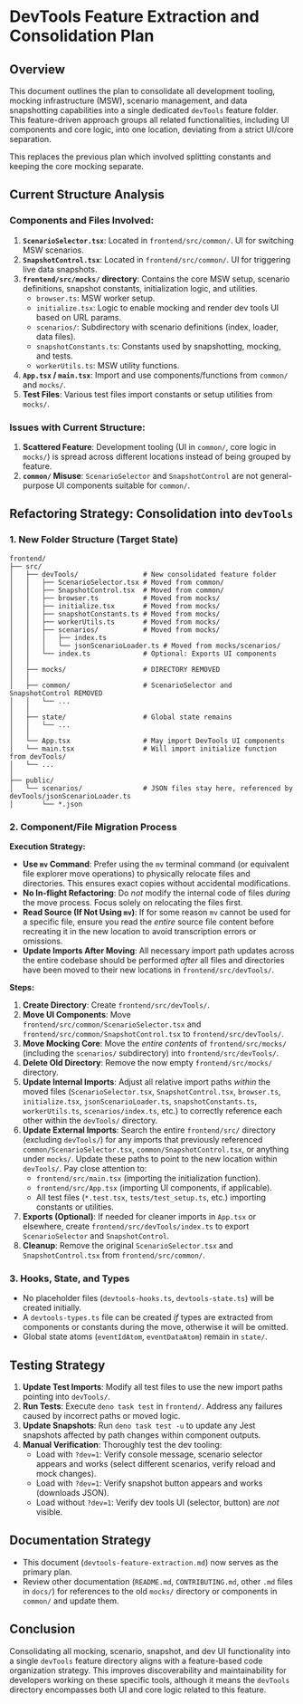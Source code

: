 # DevTools Feature Extraction and Consolidation Plan

## Overview

This document outlines the plan to consolidate all development tooling, mocking infrastructure (MSW), scenario management, and data snapshotting capabilities into a single dedicated `devTools` feature folder. This feature-driven approach groups all related functionalities, including UI components and core logic, into one location, deviating from a strict UI/core separation.

This replaces the previous plan which involved splitting constants and keeping the core mocking separate.

## Current Structure Analysis

### Components and Files Involved:

1.  **`ScenarioSelector.tsx`**: Located in `frontend/src/common/`. UI for switching MSW scenarios.
2.  **`SnapshotControl.tsx`**: Located in `frontend/src/common/`. UI for triggering live data snapshots.
3.  **`frontend/src/mocks/` directory**: Contains the core MSW setup, scenario definitions, snapshot constants, initialization logic, and utilities.
    *   `browser.ts`: MSW worker setup.
    *   `initialize.tsx`: Logic to enable mocking and render dev tools UI based on URL params.
    *   `scenarios/`: Subdirectory with scenario definitions (index, loader, data files).
    *   `snapshotConstants.ts`: Constants used by snapshotting, mocking, and tests.
    *   `workerUtils.ts`: MSW utility functions.
4.  **`App.tsx` / `main.tsx`**: Import and use components/functions from `common/` and `mocks/`.
5.  **Test Files**: Various test files import constants or setup utilities from `mocks/`.

### Issues with Current Structure:

1.  **Scattered Feature**: Development tooling (UI in `common/`, core logic in `mocks/`) is spread across different locations instead of being grouped by feature.
2.  **`common/` Misuse**: `ScenarioSelector` and `SnapshotControl` are not general-purpose UI components suitable for `common/`.

## Refactoring Strategy: Consolidation into `devTools`

### 1. New Folder Structure (Target State)

```
frontend/
├── src/
│   ├── devTools/                # New consolidated feature folder
│   │   ├── ScenarioSelector.tsx # Moved from common/
│   │   ├── SnapshotControl.tsx  # Moved from common/
│   │   ├── browser.ts           # Moved from mocks/
│   │   ├── initialize.tsx       # Moved from mocks/
│   │   ├── snapshotConstants.ts # Moved from mocks/
│   │   ├── workerUtils.ts       # Moved from mocks/
│   │   ├── scenarios/           # Moved from mocks/
│   │   │   ├── index.ts
│   │   │   └── jsonScenarioLoader.ts # Moved from mocks/scenarios/
│   │   └── index.ts             # Optional: Exports UI components
│   │
│   ├── mocks/                   # DIRECTORY REMOVED
│   │
│   ├── common/                  # ScenarioSelector and SnapshotControl REMOVED
│   │   └── ...
│   │
│   ├── state/                   # Global state remains
│   │   └── ...
│   │
│   └── App.tsx                  # May import DevTools UI components
│   └── main.tsx                 # Will import initialize function from devTools/
│   └── ...
│
├── public/
│   └── scenarios/               # JSON files stay here, referenced by devTools/jsonScenarioLoader.ts
│       └── *.json
```

### 2. Component/File Migration Process

**Execution Strategy:**

*   **Use `mv` Command**: Prefer using the `mv` terminal command (or equivalent file explorer move operations) to physically relocate files and directories. This ensures exact copies without accidental modifications.
*   **No In-flight Refactoring**: Do *not* modify the internal code of files *during* the move process. Focus solely on relocating the files first.
*   **Read Source (If Not Using `mv`)**: If for some reason `mv` cannot be used for a specific file, ensure you read the *entire* source file content before recreating it in the new location to avoid transcription errors or omissions.
*   **Update Imports After Moving**: All necessary import path updates across the entire codebase should be performed *after* all files and directories have been moved to their new locations in `frontend/src/devTools/`.

**Steps:**

1.  **Create Directory**: Create `frontend/src/devTools/`.
2.  **Move UI Components**: Move `frontend/src/common/ScenarioSelector.tsx` and `frontend/src/common/SnapshotControl.tsx` to `frontend/src/devTools/`.
3.  **Move Mocking Core**: Move the *entire contents* of `frontend/src/mocks/` (including the `scenarios/` subdirectory) into `frontend/src/devTools/`.
4.  **Delete Old Directory**: Remove the now empty `frontend/src/mocks/` directory.
5.  **Update Internal Imports**: Adjust all relative import paths *within* the moved files (`ScenarioSelector.tsx`, `SnapshotControl.tsx`, `browser.ts`, `initialize.tsx`, `jsonScenarioLoader.ts`, `snapshotConstants.ts`, `workerUtils.ts`, `scenarios/index.ts`, etc.) to correctly reference each other within the `devTools/` directory.
6.  **Update External Imports**: Search the entire `frontend/src/` directory (excluding `devTools/`) for any imports that previously referenced `common/ScenarioSelector.tsx`, `common/SnapshotControl.tsx`, or anything under `mocks/`. Update these paths to point to the new location within `devTools/`. Pay close attention to:
    *   `frontend/src/main.tsx` (importing the initialization function).
    *   `frontend/src/App.tsx` (importing UI components, if applicable).
    *   All test files (`*.test.tsx`, `tests/test_setup.ts`, etc.) importing constants or utilities.
7.  **Exports (Optional)**: If needed for cleaner imports in `App.tsx` or elsewhere, create `frontend/src/devTools/index.ts` to export `ScenarioSelector` and `SnapshotControl`.
8.  **Cleanup**: Remove the original `ScenarioSelector.tsx` and `SnapshotControl.tsx` from `frontend/src/common/`.

### 3. Hooks, State, and Types

*   No placeholder files (`devtools-hooks.ts`, `devtools-state.ts`) will be created initially.
*   A `devtools-types.ts` file can be created *if* types are extracted from components or constants during the move, otherwise it will be omitted.
*   Global state atoms (`eventIdAtom`, `eventDataAtom`) remain in `state/`.

## Testing Strategy

1.  **Update Test Imports**: Modify all test files to use the new import paths pointing into `devTools/`.
2.  **Run Tests**: Execute `deno task test` in `frontend/`. Address any failures caused by incorrect paths or moved logic.
3.  **Update Snapshots**: Run `deno task test -u` to update any Jest snapshots affected by path changes within component outputs.
4.  **Manual Verification**: Thoroughly test the dev tooling:
    *   Load with `?dev=1`: Verify console message, scenario selector appears and works (select different scenarios, verify reload and mock changes).
    *   Load with `?dev=1`: Verify snapshot button appears and works (downloads JSON).
    *   Load without `?dev=1`: Verify dev tools UI (selector, button) are *not* visible.

## Documentation Strategy

*   This document (`devtools-feature-extraction.md`) now serves as the primary plan.
*   Review other documentation (`README.md`, `CONTRIBUTING.md`, other `.md` files in `docs/`) for references to the old `mocks/` directory or components in `common/` and update them.

## Conclusion

Consolidating all mocking, scenario, snapshot, and dev UI functionality into a single `devTools` feature directory aligns with a feature-based code organization strategy. This improves discoverability and maintainability for developers working on these specific tools, although it means the `devTools` directory encompasses both UI and core logic related to this feature. 